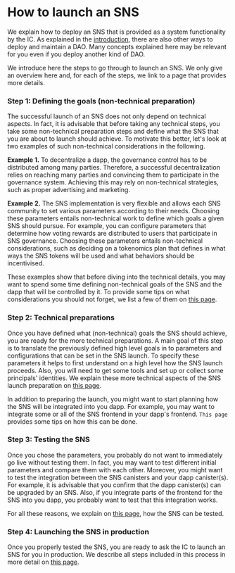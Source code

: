 # How to launch an SNS

We explain how to deploy an SNS that is provided as a 
system functionality by the IC.
As explained in the [introduction](sns.md), there are also other 
ways to deploy and maintain a DAO. Many concepts explained here may be 
relevant for you even if you deploy another kind of DAO.

We introduce here the steps to go through to launch an SNS.
We only give an overview here and, for each of the steps, we 
link to a page that provides more details. 

### Step 1: Defining the goals (non-technical preparation)
The successful launch of an SNS does not only depend on technical
aspects. 
In fact, it is advisable that before taking any technical steps, 
you take some non-technical preparation steps and define what the SNS
that you are about to launch should achieve. 
To motivate this better, let's look at two examples of such non-technical
considerations in the following.

**Example 1.** 
To decentralize a dapp, the governance control has to be distributed 
among many parties. Therefore, a successful decentralization relies on
reaching many parties and convincing them to participate in the 
governance system. Achieving this may rely on non-technical strategies,
such as proper advertising and marketing.

**Example 2.**
The SNS implementation is very flexible and allows each SNS
community to set various parameters according to their needs.
Choosing these parameters entails non-technical work to define
which goals a given SNS should pursue.
For example, you can configure parameters that determine how
voting rewards are distributed to users that participate in SNS 
governance.
Choosing these parameters entails non-technical considerations,
such as deciding on a tokenomics plan that defines in what ways
the SNS tokens will be used and what behaviors should be incentivised.

These examples show that before diving into the technical details, you 
may want to spend some time defining non-technical goals of the SNS
and the dapp that will be controlled by it.
To provide some tips on what considerations you should not forget,
we list a few of them on
[this page](../../../tokenomics/sns/not-blind/predeployment-considerations.md).

### Step 2: Technical preparations 
Once you have defined what (non-technical) goals the SNS should achieve,
you are ready for the more technical preparations.
A main goal of this step is to translate the previously defined high level
goals in to parameters and configurations that can be set in
the SNS launch.
To specify these parameters it helps to first understand on a
high level how the SNS launch proceeds.
Also, you will need to get some tools and set up or collect some
principals' identities.
We explain these more technical aspects of the SNS launch preparation
on [this page](./predeployment.md).

In addition to preparing the launch, you might want to start planning
how the SNS will be integrated into you dapp.
For example, you may want to integrate some or all of the SNS frontend
in your dapp's frontend. `This page` provides some tips on how this can be
done.
<!--TODO-link: add link once have page to frontend -->

### Step 3: Testing the SNS
Once you chose the parameters, you probably do not want to immediately
go live without testing them. In fact, you may want to test different
initial parameters and compare them with each other.
Moreover, you might want to test the integration between the SNS canisters
and your dapp canister(s). For example, it is advisable that you
confirm that the dapp canister(s) can be upgraded by an SNS. 
Also, if you integrate parts of the frontend for the SNS into you dapp,
you probably want to test that this integration works.

For all these reasons, we explain on [this page](./local-testing.md), how
the SNS can be tested.

### Step 4: Launching the SNS in production
Once you properly tested the SNS, you are ready to ask the IC to launch
an SNS for you in production. 
We describe all steps included in this process in more detail
on [this page](./deployment.md).
